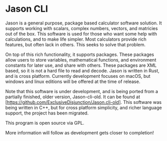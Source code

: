 # Jason CLI

Jason is a general purpose, package based calculator software solution. It supports working with scalars, complex numbers, vectors, and matricies out of the box. 
This software is used for those who want some help with calculations, and to make life simpler. Most calculators provide rich features, but often lack in others. This seeks to solve that problem.

On top of this rich functionality, it supports packages. These packages allow users to store variables, mathematical functions, and environment constants for later use, and share with others. These packages are XML based, so it is not a hard file to read and decode.
Jason is written in Rust, and is cross platform. Currently development focuses on macOS, but windows and linux editions will be offered at the time of release.

Note that this software is under development, and is being ported from a partially finished, older version, Jason-cli-old. It can be found at [https://github.com/ExclusiveDisjunction/Jason.cli-old]. This software was being written in C++, but for cross platform simplicity, and richer language support, the project has been migrated.

This program is open source via GPL. 

More information will follow as development gets closer to completion! 
